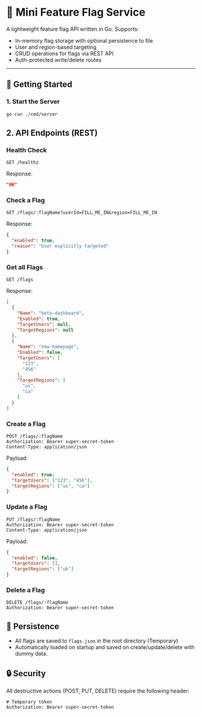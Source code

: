 # 🏁 Mini Feature Flag Service

A lightweight feature flag API written in Go. Supports:

- In-memory flag storage with optional persistence to file
- User and region-based targeting
- CRUD operations for flags via REST API
- Auth-protected write/delete routes

---

## 🚀 Getting Started

### 1. Start the Server

```bash
go run ./cmd/server
```

## 2. API Endpoints (REST)

### Health Check

```
GET /healthz
```

Response:
```json
"OK"
```

### Check a Flag

```
GET /flags/:flagName?userId=FILL_ME_IN&region=FILL_ME_IN
```

Response:
```json
{
  "enabled": true,
  "reason": "User explicitly targeted"
}
```

### Get all Flags

```
GET /flags
```

Response:
```json
[
  {
    "Name": "beta-dashboard",
    "Enabled": true,
    "TargetUsers": null,
    "TargetRegions": null
  },
  {
    "Name": "new-homepage",
    "Enabled": false,
    "TargetUsers": [
      "123",
      "456"
    ],
    "TargetRegions": [
      "us",
      "ca"
    ]
  }
]
```


### Create a Flag

```
POST /flags/:flagName
Authorization: Bearer super-secret-token
Content-Type: application/json
```

Payload:
```json
{
  "enabled": true,
  "targetUsers": ["123", "456"],
  "targetRegions": ["us", "ca"]
}
```

### Update a Flag

```
PUT /flags/:flagName
Authorization: Bearer super-secret-token
Content-Type: application/json
```

Payload:
```json
{
  "enabled": false,
  "targetUsers": [],
  "targetRegions": ["uk"]
}
```

### Delete a Flag

```
DELETE /flags/:flagName
Authorization: Bearer super-secret-token
```

## 💾 Persistence

- All flags are saved to `flags.json` in the root directory (Temporary)
- Automatically loaded on startup and saved on create/update/delete with dummy data.

## 🔒 Security

All destructive actions (POST, PUT, DELETE) require the following header:

```
# Temporary token
Authorization: Bearer super-secret-token
```
